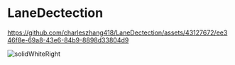 # LaneDectection
 


https://github.com/charleszhang418/LaneDectection/assets/43127672/ee346f8e-69a8-43e6-84b9-8898d33804d9

![solidWhiteRight](https://github.com/charleszhang418/LaneDectection/assets/43127672/b3b1f396-4085-48ae-b39f-5314ae1d5c16)
